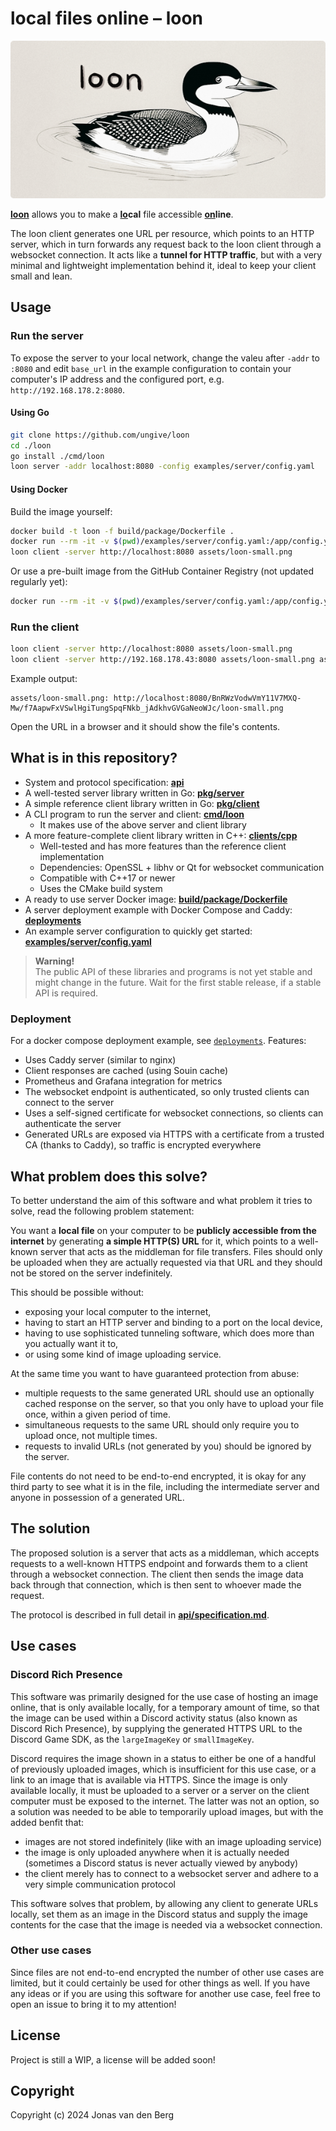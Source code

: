 # local files online &ndash; loon

![loon logo](./assets/loon-small.png)

**<ins>loon</ins>** allows you to make
a **<ins>lo</ins>cal** file
accessible **<ins>on</ins>line**.

The loon client generates one URL per resource,
which points to an HTTP server,
which in turn forwards any request back to the loon client
through a websocket connection.
It acts like a **tunnel for HTTP traffic**,
but with a very minimal and lightweight implementation behind it,
ideal to keep your client small and lean.

## Usage

### Run the server

To expose the server to your local network,
change the valeu after `-addr` to `:8080`
and edit `base_url` in the example configuration
to contain your computer's IP address and the configured port,
e.g. `http://192.168.178.2:8080`.

#### Using Go

```sh
git clone https://github.com/ungive/loon
cd ./loon
go install ./cmd/loon
loon server -addr localhost:8080 -config examples/server/config.yaml
```

#### Using Docker

Build the image yourself:

```sh
docker build -t loon -f build/package/Dockerfile .
docker run --rm -it -v $(pwd)/examples/server/config.yaml:/app/config.yaml -p 8080:80 ungive/loon:latest
loon client -server http://localhost:8080 assets/loon-small.png
```

Or use a pre-built image from the GitHub Container Registry
(not updated regularly yet):

```sh
docker run --rm -it -v $(pwd)/examples/server/config.yaml:/app/config.yaml -p 8080:80 ghcr.io/ungive/loon:latest
```

### Run the client

```sh
loon client -server http://localhost:8080 assets/loon-small.png
loon client -server http://192.168.178.43:8080 assets/loon-small.png assets/loon-full.png
```

Example output:

```
assets/loon-small.png: http://localhost:8080/BnRWzVodwVmY11V7MXQ-Mw/f7AapwFxVSwlHgiTungSpqFNkb_jAdkhvGVGaNeoWJc/loon-small.png
```

Open the URL in a browser and it should show the file's contents.

## What is in this repository?

- System and protocol specification: **[api](./api)**
- A well-tested server library written in Go: **[pkg/server](./pkg/server)**
- A simple reference client library written in Go: **[pkg/client](./pkg/client)**
- A CLI program to run the server and client: **[cmd/loon](./cmd/loon)**
  - It makes use of the above server and client library
- A more feature-complete client library written in C++:
  **[clients/cpp](./clients/cpp)**
  - Well-tested and has more features than the reference client implementation
  - Dependencies: OpenSSL + libhv or Qt for websocket communication
  - Compatible with C++17 or newer
  - Uses the CMake build system
- A ready to use server Docker image:
  **[build/package/Dockerfile](./build/package/Dockerfile)**
- A server deployment example with Docker Compose and Caddy:
  **[deployments](./deployments)**
- An example server configuration to quickly get started:
  **[examples/server/config.yaml](./examples/server/config.yaml)**

> **Warning!**  
> The public API of these libraries and programs
> is not yet stable and might change in the future.
> Wait for the first stable release, if a stable API is required.

### Deployment

For a docker compose deployment example, see [`deployments`](./deployments).
Features:

- Uses Caddy server (similar to nginx)
- Client responses are cached (using Souin cache)
- Prometheus and Grafana integration for metrics
- The websocket endpoint is authenticated,
  so only trusted clients can connect to the server
- Uses a self-signed certificate for websocket connections,
  so clients can authenticate the server
- Generated URLs are exposed via HTTPS with a certificate from a trusted CA
  (thanks to Caddy), so traffic is encrypted everywhere

## What problem does this solve?

To better understand the aim of this software
and what problem it tries to solve,
read the following problem statement:

You want a **local file** on your computer
to be **publicly accessible from the internet**
by generating **a simple HTTP(S) URL** for it,
which points to a well-known server
that acts as the middleman for file transfers.
Files should only be uploaded
when they are actually requested via that URL
and they should not be stored on the server indefinitely.

This should be possible without:
- exposing your local computer to the internet,
- having to start an HTTP server and binding to a port on the local device,
- having to use sophisticated tunneling software,
  which does more than you actually want it to,
- or using some kind of image uploading service.

At the same time you want to have guaranteed protection from abuse:
- multiple requests to the same generated URL
  should use an optionally cached response on the server,
  so that you only have to upload your file once,
  within a given period of time.
- simultaneous requests to the same URL
  should only require you to upload once, not multiple times.
- requests to invalid URLs (not generated by you)
  should be ignored by the server.

File contents do not need to be end-to-end encrypted,
it is okay for any third party to see what it is in the file,
including the intermediate server and anyone in possession of a generated URL.

## The solution

The proposed solution is a server that acts as a middleman,
which accepts requests to a well-known HTTPS endpoint
and forwards them to a client through a websocket connection.
The client then sends the image data back through that connection,
which is then sent to whoever made the request.

The protocol is described in full detail in
**[api/specification.md](./api/specification.md)**.

## Use cases

### Discord Rich Presence

This software was primarily designed for the use case of
hosting an image online, that is only available locally,
for a temporary amount of time,
so that the image can be used within a Discord activity status
(also known as Discord Rich Presence),
by supplying the generated HTTPS URL to the Discord Game SDK,
as the `largeImageKey` or `smallImageKey`.

Discord requires the image shown in a status
to either be one of a handful of previously uploaded images,
which is insufficient for this use case,
or a link to an image that is available via HTTPS.
Since the image is only available locally, it must be uploaded to a server
or a server on the client computer must be exposed to the internet.
The latter was not an option, so a solution was needed
to be able to temporarily upload images,
but with the added benfit that:
- images are not stored indefinitely (like with an image uploading service)
- the image is only uploaded anywhere when it is actually needed
  (sometimes a Discord status is never actually viewed by anybody)
- the client merely has to connect to a websocket server
  and adhere to a very simple communication protocol

This software solves that problem,
by allowing any client to generate URLs locally,
set them as an image in the Discord status
and supply the image contents for the case that the image is needed
via a websocket connection.

### Other use cases

Since files are not end-to-end encrypted
the number of other use cases are limited,
but it could certainly be used for other things as well.
If you have any ideas or if you are using this software for another use case,
feel free to open an issue to bring it to my attention!

## License

Project is still a WIP, a license will be added soon!

## Copyright

Copyright (c) 2024 Jonas van den Berg

